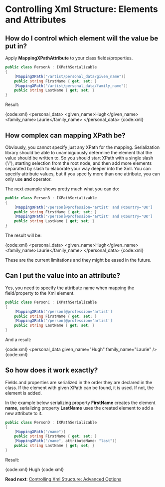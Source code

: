 # Controlling Xml Structure: Elements and Attributes

## How do I control which element will the value be put in?

Apply **MappingXPathAttribute** to your class fields/properties.

```csharp
public class PersonA : IXPathSerializable
{
	[MappingXPath("/artist/personal_data/given_name")]
	public string FirstName { get; set; }
	[MappingXPath("/artist/personal_data/family_name")]
	public string LastName { get; set; }
}
```

Result:

{code:xml}
<artist>
  <personal_data>
    <given_name>Hugh</given_name>
    <family_name>Laurie</family_name>
  </personal_data>
</artist>
{code:xml}

## How complex can mapping XPath be?

Obviously, you cannot specify just any XPath for the mapping. Serialization library should be able to unambiguously determine the element that the value should be written to. 
So you should start XPath with a single slash ('/'), starting selection from the root node, and then add more elements separated by slash to elaborate your way deeper into the Xml. You can specify attribute values, but if you specify more than one attribute, you can only use **and** operator.

The next example shows pretty much what you can do:

```csharp
public class PersonB : IXPathSerializable
{
	[MappingXPath("/person[@profession='artist' and @country='UK']
	public string FirstName { get; set; }
	[MappingXPath("/person[@profession='artist' and @country='UK']
	public string LastName { get; set; }
}
```

The result will be:

{code:xml}
<person profession="artist" country="UK">
  <personal_data>
    <given_name>Hugh</given_name>
    <family_name>Laurie</family_name>
  </personal_data>
</person>
{code:xml}

These are the current limitations and they might be eased in the future.

## Can I put the value into an attribute?

Yes, you need to specify the attribute name when mapping the field/property to the Xml element.

```csharp
public class PersonC : IXPathSerializable
{
	[MappingXPath("/person[@profession='artist']
	public string FirstName { get; set; }
	[MappingXPath("/person[@profession='artist']
	public string LastName { get; set; }
}
```

And a result:

{code:xml}
<person profession="artist">
  <personal_data given_name="Hugh" family_name="Laurie" />
</person>
{code:xml}

## So how does it work exactly?

Fields and properties are serialized in the order they are declared in the class. If the element with given XPath can be found, it is used. If not, the element is added.

In the example below serializing property **FirstName** creates the element **name**, serializing property **LastName** uses the created element to add a new attribute to it.

```csharp
public class PersonD : IXPathSerializable
{
	[MappingXPath("/name")]
	public string FirstName { get; set; }
	[MappingXPath("/name", attributeName: "last")]
	public string LastName { get; set; }
}
```

Result:

{code:xml}
<name last="Laurie">Hugh</name>
{code:xml}

**Read next**: [Controlling Xml Structure: Advanced Options](Advanced-Xml-Structure.md)